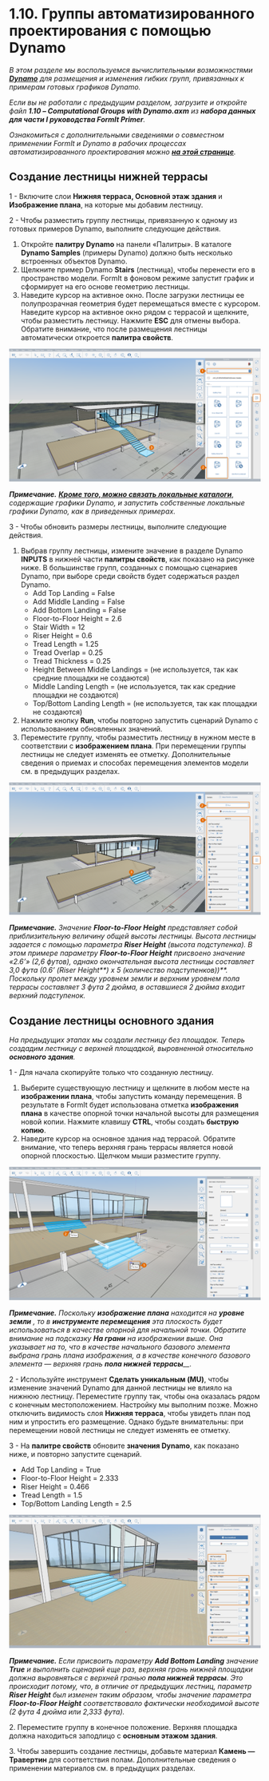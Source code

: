 # 1.10. Группы автоматизированного проектирования с помощью Dynamo

_В этом разделе мы воспользуемся вычислительными возможностями_ [_**Dynamo**_](http://dynamobim.org/) _для размещения и изменения гибких групп, привязанных к примерам готовых графиков Dynamo._

_Если вы не работали с предыдущим разделом, загрузите и откройте файл_ _**1.10 – Computational Groups with Dynamo.axm**_ _из_ _**набора данных для части I руководства FormIt Primer**._

_Ознакомиться с дополнительными сведениями о совместном применении FormIt и Dynamo в рабочих процессах автоматизированного проектирования можно_ [_**на этой странице**_](http://formit.autodesk.com/page/formit-dynamo)_._

## **Создание лестницы нижней террасы**

1 - Включите слои **Нижняя терраса, Основной этаж здания** и **Изображение плана**, на которые мы добавим лестницу.

2 - Чтобы разместить группу лестницы, привязанную к одному из готовых примеров Dynamo, выполните следующие действия.

1. Откройте **палитру Dynamo** на панели «Палитры». В каталоге **Dynamo Samples** (примеры Dynamo) должно быть несколько встроенных объектов Dynamo.
2. Щелкните пример Dynamo **Stairs** (лестница), чтобы перенести его в пространство модели. FormIt в фоновом режиме запустит график и сформирует на его основе геометрию лестницы.
3. Наведите курсор на активное окно. После загрузки лестницы ее полупрозрачная геометрия будет перемещаться вместе с курсором. Наведите курсор на активное окно рядом с террасой и щелкните, чтобы разместить лестницу. Нажмите **ESC** для отмены выбора. Обратите внимание, что после размещения лестницы автоматически откроется **палитра свойств**.

![](../../.gitbook/assets/0%20%2815%29.png)

_**Примечание.**_ [_**Кроме того, можно связать локальные каталоги**_](https://formit.autodesk.com/page/formit-dynamo#dynamo-getting-started), _содержащие графики Dynamo, и запустить собственные локальные графики Dynamo, как в приведенных примерах._

3 - Чтобы обновить размеры лестницы, выполните следующие действия.

1. Выбрав группу лестницы, измените значение в разделе Dynamo **INPUTS** в нижней части **палитры свойств**, как показано на рисунке ниже. В большинстве групп, созданных с помощью сценариев Dynamo, при выборе среди свойств будет содержаться раздел Dynamo.
   * Add Top Landing = False
   * Add Middle Landing = False
   * Add Bottom Landing = False
   * Floor-to-Floor Height = 2.6
   * Stair Width = 12
   * Riser Height = 0.6
   * Tread Length = 1.25
   * Tread Overlap = 0.25
   * Tread Thickness = 0.25
   * Height Between Middle Landings = \(не используется, так как средние площадки не создаются\)
   * Middle Landing Length = \(не используется, так как средние площадки не создаются\)
   * Top/Bottom Landing Length = \(не используется, так как площадки не создаются\)
2. Нажмите кнопку **Run**, чтобы повторно запустить сценарий Dynamo с использованием обновленных значений.
3. Переместите группу, чтобы разместить лестницу в нужном месте в соответствии с **изображением плана**. При перемещении группы лестницы не следует изменять ее отметку. Дополнительные сведения о приемах и способах перемещения элементов модели см. в предыдущих разделах.

![](../../.gitbook/assets/1%20%2811%29.png)

_**‌Примечание.**_ _Значение_ _**Floor-to-Floor Height**_ _представляет собой приблизительную величину общей высоты лестницы. Высота лестницы задается с помощью параметра_ _**Riser Height**_ _(высота подступенка). В этом примере параметру_ _**Floor-to-Floor Height**_ _присвоено значение «2.6’» (2,6 футов), однако окончательная высота лестницы составляет 3,0 фута \(0.6’ \(Riser Height**\) x 5 \(количество подступенков\)\)**. Поскольку пролет между уровнем земли и верхним уровнем пола террасы составляет 3 фута 2 дюйма, в оставшиеся 2 дюйма входит верхний подступенок._

## **Создание лестницы основного здания**

_На предыдущих этапах мы создали лестницу без площадок. Теперь создадим лестницу с верхней площадкой, выровненной относительно_ _**основного здания**._

1 - Для начала скопируйте только что созданную лестницу.

1. Выберите существующую лестницу и щелкните в любом месте на **изображении плана**, чтобы запустить команду перемещения. В результате в FormIt будет использована отметка **изображения плана** в качестве опорной точки начальной высоты для размещения новой копии. Нажмите клавишу **CTRL**, чтобы создать **быструю копию**.
2. Наведите курсор на основное здания над террасой. Обратите внимание, что теперь верхняя грань террасы является новой опорной плоскостью. Щелчком мыши разместите группу.

![](../../.gitbook/assets/2%20%289%29.png)

_**Примечание.**_ _Поскольку_ _**изображение плана**_ _находится на_ _**уровне земли**_ _, то в_ _**инструменте перемещения**_ _эта плоскость будет использоваться в качестве опорной для начальной точки. Обратите внимание на подсказку_ _**На грани**_ _на изображении выше. Она указывает на то, что в качестве начального базового элемента выбрана грань плана изображения, а в качестве конечного базового элемента — верхняя грань_ _**пола нижней террасы**__._

2 - Используйте инструмент **Сделать уникальным \(MU\)**, чтобы изменение значений Dynamo для данной лестницы не влияло на нижнюю лестницу. Переместите группу так, чтобы она оказалась рядом с конечным местоположением. Настройку мы выполним позже. Можно отключить видимость слоя **Нижняя терраса**, чтобы увидеть план под ним и упростить его размещение. Однако будьте внимательны: при перемещении новой лестницы не следует изменять ее отметку.

3 - На **палитре свойств** обновите **значения Dynamo**, как показано ниже, и повторно запустите сценарий.

* Add Top Landing = True
* Floor-to-Floor Height = 2.333
* Riser Height = 0.466
* Tread Length = 1.5
* Top/Bottom Landing Length = 2.5

![](../../.gitbook/assets/3%20%281%29.jpeg)

_**Примечание.**_ _Если присвоить параметру_ _**Add Bottom Landing**_ _значение_ _**True**_ _и выполнить сценарий еще раз, верхняя грань нижней площадки должна выровняться с верхней гранью_ _**пола нижней террасы**. Это происходит потому, что, в отличие от предыдущих лестниц, параметр_ _**Riser Height**_ _был изменен таким образом, чтобы значение параметра_ _**Floor-to-Floor Height**_ _соответствовало фактически необходимой высоте (2 фута 4 дюйма или 2,333 фута\)._

2. Переместите группу в конечное положение. Верхняя площадка должна находиться заподлицо с **основным этажом здания**.

3. Чтобы завершить создание лестницы, добавьте материал **Камень — Травертин** для соответствия полам. Дополнительные сведения о применении материалов см. в предыдущих разделах.

